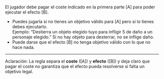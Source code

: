 El jugador debe pagar el coste indicado en la primera parte [A] para poder ejecutar el efecto [B].  
- Puedes jugarla si no tienes un objetivo válido para [A] pero si lo tienes debes ejecutarlo.  
    Ejemplo: “Destierra un objeto elegido tuyo para infligir 5 de daño a un personaje elegido.” Si no hay objeto para desterrar, no se inflige daño.
- Puede darse que el efecto [B] no tenga objetivo válido con lo que no hace nada. 
---
Aclaración:
La regla separa el **coste** ([A]) y **efecto** ([B]) y deja claro que pagar el coste no garantiza que el efecto pueda resolverse si falta un objetivo legal.